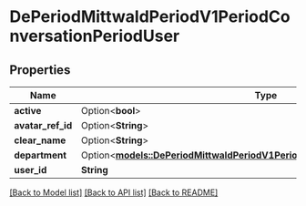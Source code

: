 # DePeriodMittwaldPeriodV1PeriodConversationPeriodUser

## Properties

Name | Type | Description | Notes
------------ | ------------- | ------------- | -------------
**active** | Option<**bool**> |  | [optional]
**avatar_ref_id** | Option<**String**> |  | [optional]
**clear_name** | Option<**String**> |  | [optional]
**department** | Option<[**models::DePeriodMittwaldPeriodV1PeriodConversationPeriodDepartment**](de.mittwald.v1.conversation.Department.md)> |  | [optional]
**user_id** | **String** |  | 

[[Back to Model list]](../README.md#documentation-for-models) [[Back to API list]](../README.md#documentation-for-api-endpoints) [[Back to README]](../README.md)


